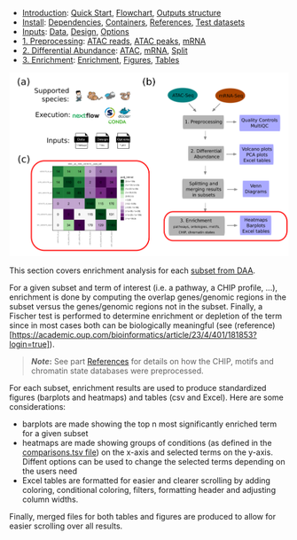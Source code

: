 

* [Introduction](/README.md): [Quick Start](/docs/1_Intro/Quick_start.md), [Flowchart](/docs/1_Intro/Flowchart.md), [Outputs structure](/docs/1_Intro/Outputs_structure.md)
* [Install](/docs/2_Install/2_Install.md): [Dependencies](/docs/2_Install/Dependencies.md), [Containers](/docs/2_Install/Containers.md), [References](/docs/2_Install/References.md), [Test datasets](/docs/2_Install/Test_datasets.md)
* [Inputs](/docs/3_Inputs/3_Inputs.md): [Data](/docs/3_Inputs/Data.md), [Design](/docs/3_Inputs/Design.md), [Options](/docs/3_Inputs/Options.md)
* [1. Preprocessing](/docs/4_Prepro/4_Prepro.md): [ATAC reads](/docs/4_Prepro/ATAC_reads.md), [ATAC peaks](/docs/4_Prepro/ATAC_peaks.md), [mRNA](/docs/4_Prepro/mRNA.md)
* [2. Differential Abundance](/docs/5_DA/5_DA.md): [ATAC](/docs/5_DA/DA_ATAC.md), [mRNA](/docs/5_DA/DA_mRNA.md), [Split](/docs/5_DA/Split.md)
* [3. Enrichment](/docs/6_Enrich/6_Enrich.md): [Enrichment](/docs/6_Enrich/Enrichment.md), [Figures](/docs/6_Enrich/Figures.md), [Tables](/docs/6_Enrich/Tables.md)

[](END_OF_MENU)



![](/docs/images/6_Enrich.png "Enrichment")

This section covers enrichment analysis for each [subset from DAA](/docs/5_DA/5_DA.md).  

For a given subset and term of interest (i.e. a pathway, a CHIP profile, ...), enrichment is done by computing the overlap genes/genomic regions in the subset versus the genes/genomic regions not in the subset. Finally, a Fischer test is performed to determine enrichment or depletion of the term since in most cases both can be biologically meaningful (see (reference)[https://academic.oup.com/bioinformatics/article/23/4/401/181853?login=true]).  

>**_Note_:** See part [References](/docs/2_Install/References.md) for details on how the CHIP, motifs and chromatin state databases were preprocessed.  

For each subset, enrichment results are used to produce standardized figures (barplots and heatmaps) and tables (csv and Excel). Here are some considerations:
 - barplots are made showing the top n most significantly enriched term for a given subset
 - heatmaps are made showing groups of conditions (as defined in the [comparisons.tsv file](/docs/3_Inputs/Design.md#comparisons.tsv)) on the x-axis and selected terms on the y-axis. Diffent options can be used to change the selected terms depending on the users need
 - Excel tables are formatted for easier and clearer scrolling by adding coloring, conditional coloring, filters, formatting header and adjusting column widths.  
 
Finally, merged files for both tables and figures are produced to allow for easier scrolling over all results.
